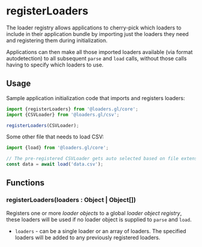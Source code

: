 # registerLoaders

The loader registry allows applications to cherry-pick which loaders to include in their application bundle by importing just the loaders they need and registering them during initialization.

Applications can then make all those imported loaders available (via format autodetection) to all subsequent `parse` and `load` calls, without those calls having to specify which loaders to use.

## Usage

Sample application initialization code that imports and registers loaders:

```js
import {registerLoaders} from '@loaders.gl/core';
import {CSVLoader} from '@loaders.gl/csv';

registerLoaders(CSVLoader);
```

Some other file that needs to load CSV:

```js
import {load} from '@loaders.gl/core';

// The pre-registered CSVLoader gets auto selected based on file extension...
const data = await load('data.csv');
```

## Functions

### registerLoaders(loaders : Object | Object[])

Registers one or more _loader objects_ to a global _loader object registry_, these loaders will be used if no loader object is supplied to `parse` and `load`.

- `loaders` - can be a single loader or an array of loaders. The specified loaders will be added to any previously registered loaders.
